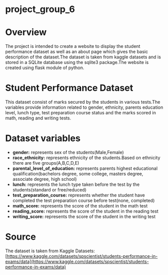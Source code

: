 # project_group_6
# Overview
The project is intended to create a website to display the student performance dataset as well as an about page which gives the basic description of the dataset.The dataset is taken from kaggle datasets and is stored in a SQLite database using the sqlite3 package.The website is created using flask module of python.
# Student Performance Dataset
This dataset consist of marks secured by the students in various tests.The variables provide information related to gender, ethnicity, parents education level, lunch type, test preparation course status and the marks scored in math, reading and writing tests.

# Dataset variables
* __gender:__ represents sex of the students(Male,Female)
* __race_ethnicity:__ represents ethnicity of the students.Based on ethnicity there are five groups(A,B,C,D,E)
* __parental_level_of_education:__ represents parents highest educational qualification(bachelors degree, some college, masters degree, associate degree, high school)
* __lunch:__ represents the lunch type taken before the test by the students(standard or free/reduced)
* __test_preparation_course:__ represents whether the student have completed the test preparation course before test(none, completed)
* __math_score:__ represents the score of the student in the math test
* __reading_score:__ represents the score of the student in the reading test
* __writing_score:__ represents the score of the student in the writing test

# Source
The dataset is taken from Kaggle Datasets:
[https://www.kaggle.com/datasets/spscientist/students-performance-in-exams/data](https://www.kaggle.com/datasets/spscientist/students-performance-in-exams/data)


